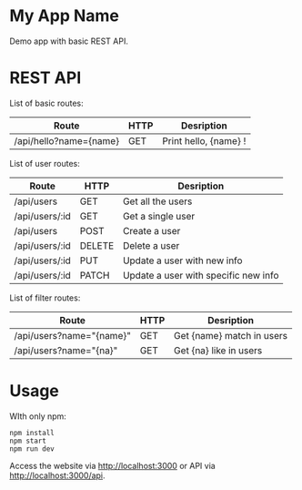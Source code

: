 # My App Name
Demo app with basic REST API.

# REST API
List of basic routes:

| Route | HTTP | Desription |
|----------|:-----|:------------:|
| /api/hello?name={name}  | GET     | Print hello, {name} !   |

List of user routes:

| Route        | HTTP           | Desription  |
| ------------- |-------------| -----|
| /api/users      | GET | Get all the users |
| /api/users/:id      | GET | Get a single user |
| /api/users      | POST | Create a user |
| /api/users/:id      | DELETE | Delete a user |
| /api/users/:id      | PUT | Update a user with new info |
| /api/users/:id      | PATCH | Update a user with specific new info |

List of filter routes:

| Route        | HTTP           | Desription  |
| ------------- |-------------| -----|
| /api/users?name="{name}"      | GET | Get {name} match in users |
| /api/users?name="{na}"      | GET | Get {na} like in users |

# Usage
WIth only npm:
```
npm install
npm start
npm run dev
```

Access the website via <http://localhost:3000> or API via <http://localhost:3000/api>. 